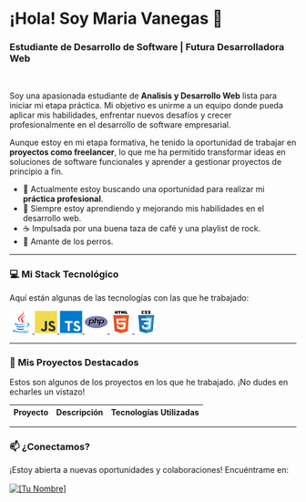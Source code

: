 # ¡Hola! Soy Maria Vanegas 👋

### Estudiante de Desarrollo de Software | Futura Desarrolladora Web

<br>

Soy una apasionada estudiante de **Analisis y Desarrollo Web** lista para iniciar mi etapa práctica. Mi objetivo es unirme a un equipo donde pueda aplicar mis habilidades, enfrentar nuevos desafíos y crecer profesionalmente en el desarrollo de software empresarial.

Aunque estoy en mi etapa formativa, he tenido la oportunidad de trabajar en **proyectos como freelancer**, lo que me ha permitido transformar ideas en soluciones de software funcionales y aprender a gestionar proyectos de principio a fin.

- 🚀 Actualmente estoy buscando una oportunidad para realizar mi **práctica profesional**.
- 🌱 Siempre estoy aprendiendo y mejorando mis habilidades en el desarrollo web.
- ☕ Impulsada por una buena taza de café y una playlist de rock.
- 🐶 Amante de los perros.

---

### 💻 Mi Stack Tecnológico

Aquí están algunas de las tecnologías con las que he trabajado:

<p align="left">
  <a href="https://www.java.com" target="_blank" rel="noreferrer">
    <img src="https://raw.githubusercontent.com/devicons/devicon/master/icons/java/java-original.svg" alt="java" width="40" height="40"/>
  </a>
  <a href="https://developer.mozilla.org/en-US/docs/Web/JavaScript" target="_blank" rel="noreferrer">
    <img src="https://raw.githubusercontent.com/devicons/devicon/master/icons/javascript/javascript-original.svg" alt="javascript" width="40" height="40"/>
  </a>
    <a href="https://www.typescriptlang.org/" target="_blank" rel="noreferrer">
    <img src="https://raw.githubusercontent.com/devicons/devicon/master/icons/typescript/typescript-original.svg" alt="typescript" width="40" height="40"/>
  </a>
   <a href="https://www.php.net" target="_blank" rel="noreferrer">
    <img src="https://raw.githubusercontent.com/devicons/devicon/master/icons/php/php-original.svg" alt="php" width="40" height="40"/>
  </a>
  <a href="https://www.w3.org/html/" target="_blank" rel="noreferrer">
    <img src="https://raw.githubusercontent.com/devicons/devicon/master/icons/html5/html5-original-wordmark.svg" alt="html5" width="40" height="40"/>
  </a>
  <a href="https://www.w3schools.com/css/" target="_blank" rel="noreferrer">
    <img src="https://raw.githubusercontent.com/devicons/devicon/master/icons/css3/css3-original-wordmark.svg" alt="css3" width="40" height="40"/>
  </a>
</p>

---

### 🚀 Mis Proyectos Destacados

Estos son algunos de los proyectos en los que he trabajado. ¡No dudes en echarles un vistazo!

| Proyecto | Descripción | Tecnologías Utilizadas |
|---|---|---|

---

### 📫 ¿Conectamos?

¡Estoy abierta a nuevas oportunidades y colaboraciones! Encuéntrame en:

<p align="left">
<a href="[EL-LINK-A-TU-PERFIL-DE-LINKEDIN]" target="blank"><img align="center" src="https://raw.githubusercontent.com/rahuldkjain/github-profile-readme-generator/master/src/images/icons/Social/linked-in-alt.svg" alt="[Tu Nombre]" height="30" width="40" /></a>
</p>
